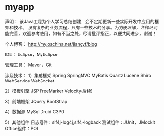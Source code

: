 # myapp

声明：
	该Java工程为个人学习总结创建，会不定期更新一些实际开发中应用的框架和技术。 没有复杂的业务流程，只有一些技术的分享。为方便理解，注释尽可能完善，欢迎参考使用，如有不当之处，尽请批评指正，以便共同进步，谢谢！
	
个人博客：
	http://my.oschina.net/jiangyf/blog

IDE：
	Eclipse，MyEclipse
	
管理工具：
	Maven，Git
	
涉及技术：
1）集成框架
	Spring
	SpringMVC
	MyBatis
	Quartz
	Lucene
	Shiro
	WebService
	WebSocket

2）模板引擎
	JSP
	FreeMarker
	Velocity(后续)

3）前端框架
	JQuery
	BootStrap

4）数据源
	MySql
	Druid
	C3P0
	
5）其他组件
	日志组件：slf4j-log4j,slf4j-logback
	测试组件：JUnit，JMockit
	Office组件：POI
	